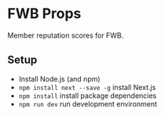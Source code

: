 # FWB Props

Member reputation scores for FWB.

## Setup

- Install Node.js (and npm)
- `npm install next --save -g` install Next.js
- `npm install` install package dependencies
- `npm run dev` run development environment
